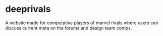 # deeprivals
A website made for competative players of marvel rivals where users can discuss current meta on the forums and design team comps.
